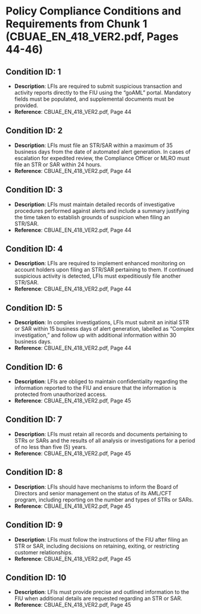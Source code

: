 # Policy Compliance Conditions and Requirements from Chunk 1 (CBUAE_EN_418_VER2.pdf, Pages 44-46)

## Condition ID: 1
- **Description**: LFIs are required to submit suspicious transaction and activity reports directly to the FIU using the “goAML” portal. Mandatory fields must be populated, and supplemental documents must be provided.
- **Reference**: CBUAE_EN_418_VER2.pdf, Page 44

## Condition ID: 2
- **Description**: LFIs must file an STR/SAR within a maximum of 35 business days from the date of automated alert generation. In cases of escalation for expedited review, the Compliance Officer or MLRO must file an STR or SAR within 24 hours.
- **Reference**: CBUAE_EN_418_VER2.pdf, Page 44

## Condition ID: 3
- **Description**: LFIs must maintain detailed records of investigative procedures performed against alerts and include a summary justifying the time taken to establish grounds of suspicion when filing an STR/SAR.
- **Reference**: CBUAE_EN_418_VER2.pdf, Page 44

## Condition ID: 4
- **Description**: LFIs are required to implement enhanced monitoring on account holders upon filing an STR/SAR pertaining to them. If continued suspicious activity is detected, LFIs must expeditiously file another STR/SAR.
- **Reference**: CBUAE_EN_418_VER2.pdf, Page 44

## Condition ID: 5
- **Description**: In complex investigations, LFIs must submit an initial STR or SAR within 15 business days of alert generation, labelled as “Complex investigation,” and follow up with additional information within 30 business days.
- **Reference**: CBUAE_EN_418_VER2.pdf, Page 44

## Condition ID: 6
- **Description**: LFIs are obliged to maintain confidentiality regarding the information reported to the FIU and ensure that the information is protected from unauthorized access.
- **Reference**: CBUAE_EN_418_VER2.pdf, Page 45

## Condition ID: 7
- **Description**: LFIs must retain all records and documents pertaining to STRs or SARs and the results of all analysis or investigations for a period of no less than five (5) years.
- **Reference**: CBUAE_EN_418_VER2.pdf, Page 45

## Condition ID: 8
- **Description**: LFIs should have mechanisms to inform the Board of Directors and senior management on the status of its AML/CFT program, including reporting on the number and types of STRs or SARs.
- **Reference**: CBUAE_EN_418_VER2.pdf, Page 45

## Condition ID: 9
- **Description**: LFIs must follow the instructions of the FIU after filing an STR or SAR, including decisions on retaining, exiting, or restricting customer relationships.
- **Reference**: CBUAE_EN_418_VER2.pdf, Page 45

## Condition ID: 10
- **Description**: LFIs must provide precise and outlined information to the FIU when additional details are requested regarding an STR or SAR.
- **Reference**: CBUAE_EN_418_VER2.pdf, Page 45